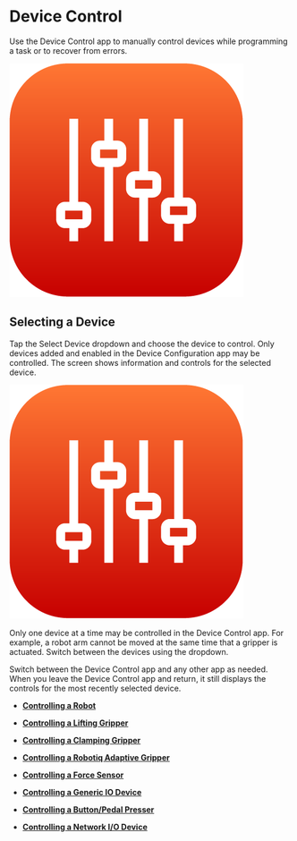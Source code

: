 # Device Control

Use the Device Control app to manually control devices while programming a task or to recover from errors.

![](../Images/DeviceControls/DeviceControl-Icon.png)

## Selecting a Device

Tap the Select Device dropdown and choose the device to control. Only devices added and enabled in the Device Configuration app may be controlled. The screen shows information and controls for the selected device.

![](../Images/DeviceControls/DeviceControl-Icon.png)

Only one device at a time may be controlled in the Device Control app. For example, a robot arm cannot be moved at the same time that a gripper is actuated. Switch between the devices using the dropdown.

Switch between the Device Control app and any other app as needed. When you leave the Device Control app and return, it still displays the controls for the most recently selected device.

-   **[Controlling a Robot](../DeviceControls/ControllingRobot.md)**  

-   **[Controlling a Lifting Gripper](../DeviceControls/ControllingLiftingGripper.md)**  

-   **[Controlling a Clamping Gripper](../DeviceControls/ControllingClampingGripper.md)**  

-   **[Controlling a Robotiq Adaptive Gripper](../DeviceControls/ControllingRobotiqGripper.md)**  

-   **[Controlling a Force Sensor](../DeviceControls/ControllingForceSensor.md)**  

-   **[Controlling a Generic IO Device](../DeviceControls/ControllingGenericIODevice.md)**  

-   **[Controlling a Button/Pedal Presser](../DeviceControls/ControllingButtonPedalPresser.md)**  

-   **[Controlling a Network I/O Device](../DeviceControls/ControllingNetworkDevice.md)**  


